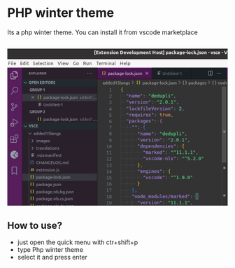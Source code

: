 # PHP winter theme

Its a php winter theme. You can install it from vscode marketplace

##

[![Vscode extension](https://github.com/learnwithyan/vs-phpwinter-theme/raw/HEAD/images/screen1.png 'Vscode extension demo')](https://learnwithyan.com)

## How to use?

- just open the quick menu with ctr+shift+p
- type Php winter theme
- select it and press enter

#
